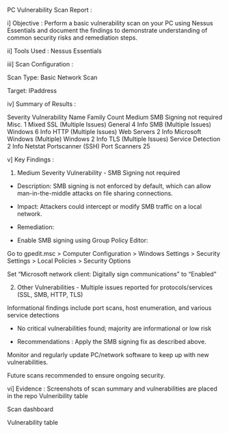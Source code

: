 PC Vulnerability Scan Report :

i] Objective :
Perform a basic vulnerability scan on your PC using Nessus Essentials and document the findings to demonstrate understanding of common security risks and remediation steps.

ii] Tools Used :
Nessus Essentials 

iii] Scan Configuration :

Scan Type: Basic Network Scan

Target: IPaddress

iv] Summary of Results :

Severity	Vulnerability Name	Family	Count
Medium	SMB Signing not required	Misc.	1
Mixed	SSL (Multiple Issues)	General	4
Info	SMB (Multiple Issues)	Windows	6
Info	HTTP (Multiple Issues)	Web Servers	2
Info	Microsoft Windows (Multiple)	Windows	2
Info	TLS (Multiple Issues)	Service Detection	2
Info	Netstat Portscanner (SSH)	Port Scanners	25

v] Key Findings :

1. Medium Severity Vulnerability - SMB Signing not required

- Description: SMB signing is not enforced by default, which can allow man-in-the-middle attacks on file sharing connections.

- Impact: Attackers could intercept or modify SMB traffic on a local network.

- Remediation:

- Enable SMB signing using Group Policy Editor:

Go to gpedit.msc > Computer Configuration > Windows Settings > Security Settings > Local Policies > Security Options

Set “Microsoft network client: Digitally sign communications” to “Enabled”

2. Other Vulnerabilities -
Multiple issues reported for protocols/services (SSL, SMB, HTTP, TLS)

Informational findings include port scans, host enumeration, and various service detections

- No critical vulnerabilities found; majority are informational or low risk

- Recommendations :
Apply the SMB signing fix as described above.

Monitor and regularly update PC/network software to keep up with new vulnerabilities.

Future scans recommended to ensure ongoing security.

vi] Evidence :
Screenshots of scan summary and vulnerabilities are placed in the repo
Vulneribility table

Scan dashboard

Vulnerability table
